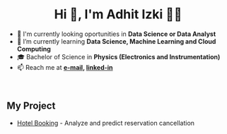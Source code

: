 <h1 align="center">Hi 👋, I'm Adhit Izki 👨‍🔬</h1>

- 🔭 I'm currently looking oportunities in **Data Science or Data Analyst**
- 🌱 I’m currently learning **Data Science, Machine Learning and Cloud Computing**
- 🎓 Bachelor of Science in **Physics (Electronics and Instrumentation)**
- 📫 Reach me at 
**[e-mail](adhitizki@gmail.com), [linked-in](https://linkedin.com/in/https://www.linkedin.com/in/adhitya-izki-saputra-9b5077114/)**
<br>



## My Project
- [Hotel Booking](https://github.com/adhitizki/Hotel-Bookings) - Analyze and predict reservation cancellation